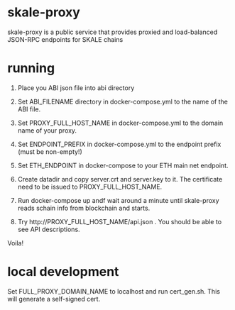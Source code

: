 # skale-proxy

skale-proxy is a public service that provides proxied and load-balanced JSON-RPC endpoints for SKALE chains 


# running


1. Place you ABI json file into abi directory

2. Set ABI_FILENAME directory in docker-compose.yml to the name of the ABI file.
      
3. Set PROXY_FULL_HOST_NAME in docker-compose.yml to the domain name of your proxy.

4. Set ENDPOINT_PREFIX in docker-compose.yml to the endpoint prefix (must be non-empty!)

5. Set ETH_ENDPOINT in docker-compose to your ETH main net endpoint.

6. Create datadir and copy server.crt and server.key to it. 
   The certificate need to be issued to PROXY_FULL_HOST_NAME.
   

7. Run docker-compose up  andf wait around a minute until skale-proxy reads schain info from blockchain and starts.

8.  Try http://PROXY_FULL_HOST_NAME/api.json . You should be able to see API descriptions. 

 Voila!

# local development

Set FULL_PROXY_DOMAIN_NAME to localhost and run cert_gen.sh. This will generate a self-signed cert. 

